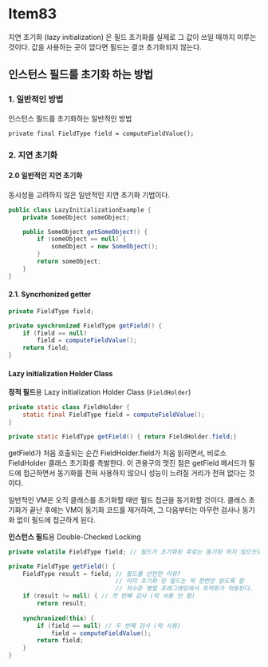 # Item83

지연 초기화 (lazy initialization) 은 필드 초기화를 실제로 그 값이 쓰일 때까지 미루는 것이다. 값을 사용하는 곳이 없다면 필드는 결코 초기화되지 않는다.

## 인스턴스 필드를 초기화 하는 방법

### 1. 일반적인 방법

인스턴스 필드를 초기화하는 일반적인 방법

`private final FieldType field = computeFieldValue();`

### 2. 지연 초기화

#### 2.0 일반적인 지연 초기화

동시성을 고려하지 않은 일반적인 지연 초기화 기법이다.

```java
public class LazyInitializationExample {
    private SomeObject someObject;

    public SomeObject getSomeObject() {
        if (someObject == null) {
            someObject = new SomeObject();
        }
        return someObject;
    }
}

```

#### 2.1. Syncrhonized getter

```java
private FieldType field;

private synchronized FieldType getField() {
    if (field == null)
        field = computeFieldValue();
    return field;
}
```

#### Lazy initialization Holder Class

**정적 필드**용 Lazy initialization Holder Class (`FieldHolder`)

```java
private static class FieldHolder {
    static final FieldType field = computeFieldValue();
}

private static FieldType getField() { return FieldHolder.field;}
```

getField가 처음 호출되는 순간 FieldHolder.field가 처음 읽히면서, 비로소 FieldHolder 클래스 초기화를 촉발한다. 이 관용구의 멋진 점은 getField 메서드가 필드에 접근하면서 동기화를 전혀 사용하지 않으니 성능이 느려질 거리가 전혀 없다는 것이다.

일반적인 VM은 오직 클래스를 초기화할 때만 필드 접근을 동기화할 것이다. 클래스 초기화가 끝난 후에는 VM이 동기화 코드를 제거하여, 그 다음부터는 아무런 검사나 동기화 없이 필드에 접근하게 된다.

**인스턴스 필드**용 Double-Checked Locking

```java
private volatile FieldType field; // 필드가 초기화된 후로는 동기화 하지 않으므로 반드시 volatile 로 선언!

private FieldType getField() {
    FieldType result = field; // 필드를 선언한 이유?
                              // 이미 초기화 된 필드는 딱 한번만 읽도록 함
                              // 저수준 병렬 프래그래밍에서 최적화가 적용된다.
    if (result != null) { // 첫 번째 검사 (락 사용 안 함)
        return result;
    
    synchronized(this) {
        if (field == null) // 두 번째 검사 (락 사용)
            field = computeFieldValue();
        return field;
    }
}
```